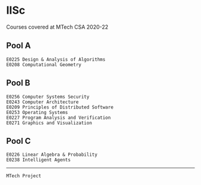 # IISc
Courses covered at MTech CSA 2020-22

Pool A
-------------------------------------------------

	E0225 Design & Analysis of Algorithms
	E0208 Computational Geometry

Pool B
-------------------------------------------------

	E0256 Computer Systems Security
	E0243 Computer Architecture
	E0209 Principles of Distributed Software
	E0253 Operating Systems
	E0227 Program Analysis and Verification
	E0271 Graphics and Visualization

Pool C
-------------------------------------------------

	E0226 Linear Algebra & Probability
	E0238 Intelligent Agents

-------------------------------------------------
	MTech Project

